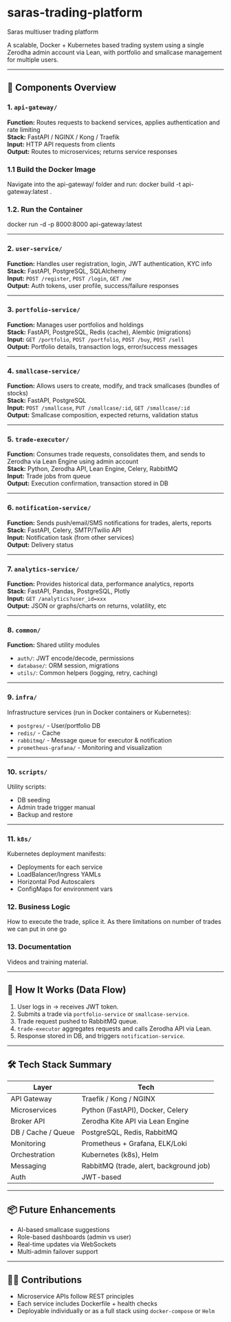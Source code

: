 # saras-trading-platform
Saras multiuser trading platform

A scalable, Docker + Kubernetes based trading system using a single Zerodha admin account via Lean, with portfolio and smallcase management for multiple users.

---

## 🧩 Components Overview

### 1. `api-gateway/`
**Function:** Routes requests to backend services, applies authentication and rate limiting  
**Stack:** FastAPI / NGINX / Kong / Traefik  
**Input:** HTTP API requests from clients  
**Output:** Routes to microservices; returns service responses  


### 1.1 Build the Docker Image
Navigate into the api-gateway/ folder and run:
docker build -t api-gateway:latest .


### 1.2. Run the Container
docker run -d -p 8000:8000 api-gateway:latest

---

### 2. `user-service/`
**Function:** Handles user registration, login, JWT authentication, KYC info  
**Stack:** FastAPI, PostgreSQL, SQLAlchemy  
**Input:** `POST /register`, `POST /login`, `GET /me`  
**Output:** Auth tokens, user profile, success/failure responses  

---

### 3. `portfolio-service/`
**Function:** Manages user portfolios and holdings  
**Stack:** FastAPI, PostgreSQL, Redis (cache), Alembic (migrations)  
**Input:** `GET /portfolio`, `POST /portfolio`, `POST /buy`, `POST /sell`  
**Output:** Portfolio details, transaction logs, error/success messages  

---

### 4. `smallcase-service/`
**Function:** Allows users to create, modify, and track smallcases (bundles of stocks)  
**Stack:** FastAPI, PostgreSQL  
**Input:** `POST /smallcase`, `PUT /smallcase/:id`, `GET /smallcase/:id`  
**Output:** Smallcase composition, expected returns, validation status  

---

### 5. `trade-executor/`
**Function:** Consumes trade requests, consolidates them, and sends to Zerodha via Lean Engine using admin account  
**Stack:** Python, Zerodha API, Lean Engine, Celery, RabbitMQ  
**Input:** Trade jobs from queue  
**Output:** Execution confirmation, transaction stored in DB  

---

### 6. `notification-service/`
**Function:** Sends push/email/SMS notifications for trades, alerts, reports  
**Stack:** FastAPI, Celery, SMTP/Twilio API  
**Input:** Notification task (from other services)  
**Output:** Delivery status  

---

### 7. `analytics-service/`
**Function:** Provides historical data, performance analytics, reports  
**Stack:** FastAPI, Pandas, PostgreSQL, Plotly  
**Input:** `GET /analytics?user_id=xxx`  
**Output:** JSON or graphs/charts on returns, volatility, etc  

---

### 8. `common/`
**Function:** Shared utility modules  
- `auth/`: JWT encode/decode, permissions  
- `database/`: ORM session, migrations  
- `utils/`: Common helpers (logging, retry, caching)

---

### 9. `infra/`
Infrastructure services (run in Docker containers or Kubernetes):
- `postgres/` - User/portfolio DB
- `redis/` - Cache
- `rabbitmq/` - Message queue for executor & notification
- `prometheus-grafana/` - Monitoring and visualization

---

### 10. `scripts/`
Utility scripts:
- DB seeding
- Admin trade trigger manual
- Backup and restore

---

### 11. `k8s/`
Kubernetes deployment manifests:
- Deployments for each service
- LoadBalancer/Ingress YAMLs
- Horizontal Pod Autoscalers
- ConfigMaps for environment vars

### 12. Business Logic
How to execute the trade, splice it.
As there limitations on number of trades we can put in one go

### 13. Documentation
Videos and training material.


---

## 🚀 How It Works (Data Flow)

1. User logs in → receives JWT token.
2. Submits a trade via `portfolio-service` or `smallcase-service`.
3. Trade request pushed to RabbitMQ queue.
4. `trade-executor` aggregates requests and calls Zerodha API via Lean.
5. Response stored in DB, and triggers `notification-service`.

---

## 🛠️ Tech Stack Summary

| Layer                | Tech                                  |
|---------------------|----------------------------------------|
| API Gateway         | Traefik / Kong / NGINX                 |
| Microservices       | Python (FastAPI), Docker, Celery       |
| Broker API          | Zerodha Kite API via Lean Engine       |
| DB / Cache / Queue  | PostgreSQL, Redis, RabbitMQ            |
| Monitoring          | Prometheus + Grafana, ELK/Loki         |
| Orchestration       | Kubernetes (k8s), Helm                 |
| Messaging           | RabbitMQ (trade, alert, background job)|
| Auth                | JWT-based                              |

---

## 📦 Future Enhancements

- AI-based smallcase suggestions
- Role-based dashboards (admin vs user)
- Real-time updates via WebSockets
- Multi-admin failover support

---

## 👨‍💻 Contributions

- Microservice APIs follow REST principles
- Each service includes Dockerfile + health checks
- Deployable individually or as a full stack using `docker-compose` or `Helm`

